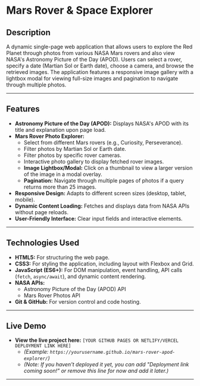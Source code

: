 # Mars Rover & Space Explorer

## Description

A dynamic single-page web application that allows users to explore the Red Planet through photos from various NASA Mars rovers and also view NASA's Astronomy Picture of the Day (APOD). Users can select a rover, specify a date (Martian Sol or Earth date), choose a camera, and browse the retrieved images. The application features a responsive image gallery with a lightbox modal for viewing full-size images and pagination to navigate through multiple photos.

---

## Features

*   **Astronomy Picture of the Day (APOD):** Displays NASA's APOD with its title and explanation upon page load.
*   **Mars Rover Photo Explorer:**
    *   Select from different Mars rovers (e.g., Curiosity, Perseverance).
    *   Filter photos by Martian Sol or Earth date.
    *   Filter photos by specific rover cameras.
    *   Interactive photo gallery to display fetched rover images.
    *   **Image Lightbox/Modal:** Click on a thumbnail to view a larger version of the image in a modal overlay.
    *   **Pagination:** Navigate through multiple pages of photos if a query returns more than 25 images.
*   **Responsive Design:** Adapts to different screen sizes (desktop, tablet, mobile).
*   **Dynamic Content Loading:** Fetches and displays data from NASA APIs without page reloads.
*   **User-Friendly Interface:** Clear input fields and interactive elements.

---

## Technologies Used

*   **HTML5:** For structuring the web page.
*   **CSS3:** For styling the application, including layout with Flexbox and Grid.
*   **JavaScript (ES6+):** For DOM manipulation, event handling, API calls (`fetch`, `async/await`), and dynamic content rendering.
*   **NASA APIs:**
    *   Astronomy Picture of the Day (APOD) API
    *   Mars Rover Photos API
*   **Git & GitHub:** For version control and code hosting.

---

## Live Demo

*   **View the live project here:** `[YOUR GITHUB PAGES OR NETLIFY/VERCEL DEPLOYMENT LINK HERE]`
    *   *(Example: `https://yourusername.github.io/mars-rover-apod-explorer/`)*
    *   *(Note: If you haven't deployed it yet, you can add "Deployment link coming soon!" or remove this line for now and add it later.)*

---
